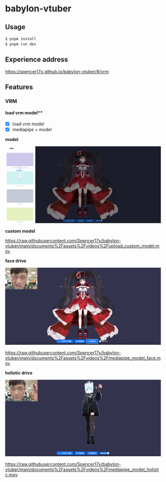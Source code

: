 # babylon-vtuber

## Usage

```bash
$ pnpm install
$ pnpm run dev
```

## Experience address

https://spencer17x.github.io/babylon-vtuber/#/vrm  

## Features

### VRM

#### load vrm model**

- [x] load vrm model
- [x] mediapipe + model

**model**

![model_list.png](https://raw.githubusercontent.com/Spencer17x/babylon-vtuber/main/documents%2Fassets%2Fimages%2Fmodel_list.png)

**custom model**

https://raw.githubusercontent.com/Spencer17x/babylon-vtuber/main/documents%2Fassets%2Fvideos%2Fupload_custom_model.mov

**face drive**

![mediapipe_model_face.png](https://raw.githubusercontent.com/Spencer17x/babylon-vtuber/main/documents%2Fassets%2Fimages%2Fmediapipe_model_face.png)

https://raw.githubusercontent.com/Spencer17x/babylon-vtuber/main/documents%2Fassets%2Fvideos%2Fmediapipe_model_face.mov

**holistic drive**

![mediapipe_model_holistic.png](https://raw.githubusercontent.com/Spencer17x/babylon-vtuber/main/documents%2Fassets%2Fimages%2Fmediapipe_model_holistic.png)

https://raw.githubusercontent.com/Spencer17x/babylon-vtuber/main/documents%2Fassets%2Fvideos%2Fmediapipe_model_holistic.mov
